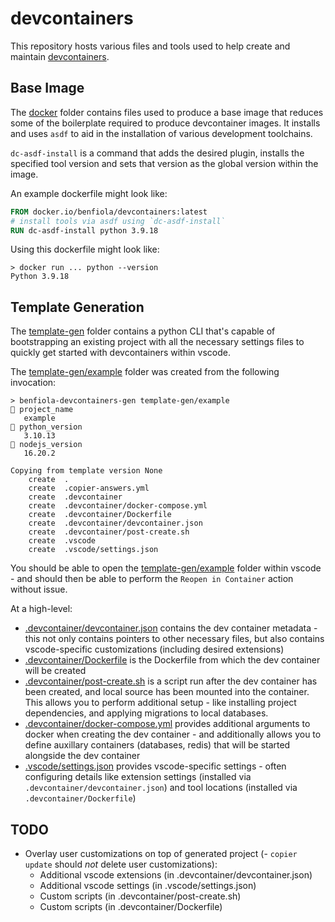 # devcontainers

This repository hosts various files and tools used to help create and maintain [devcontainers](https://containers.dev/).

## Base Image

The [docker](./docker) folder contains files used to produce a base image that reduces some of the boilerplate required to produce devcontainer images. It installs and uses `asdf` to aid in the installation of various development toolchains.

`dc-asdf-install` is a command that adds the desired plugin, installs the specified tool version and sets that version as the global version within the image.

An example dockerfile might look like:

```Dockerfile
FROM docker.io/benfiola/devcontainers:latest
# install tools via asdf using `dc-asdf-install`
RUN dc-asdf-install python 3.9.18
```

Using this dockerfile might look like:

```
> docker run ... python --version
Python 3.9.18
```

## Template Generation

The [template-gen](./template-gen/) folder contains a python CLI that's capable of bootstrapping an existing project with all the necessary settings files to quickly get started with devcontainers within vscode.

The [template-gen/example](./template-gen/example) folder was created from the following invocation:

```shell
> benfiola-devcontainers-gen template-gen/example
🎤 project_name
   example
🎤 python_version
   3.10.13
🎤 nodejs_version
   16.20.2

Copying from template version None
    create  .
    create  .copier-answers.yml
    create  .devcontainer
    create  .devcontainer/docker-compose.yml
    create  .devcontainer/Dockerfile
    create  .devcontainer/devcontainer.json
    create  .devcontainer/post-create.sh
    create  .vscode
    create  .vscode/settings.json
```

You should be able to open the [template-gen/example](./template-gen/example/) folder within vscode - and should then be able to perform the `Reopen in Container` action without issue.

At a high-level:

- [.devcontainer/devcontainer.json](./template-gen/example/.devcontainer/devcontainer.json) contains the dev container metadata - this not only contains pointers to other necessary files, but also contains vscode-specific customizations (including desired extensions)
- [.devcontainer/Dockerfile](./template-gen/example/.devcontainer/Dockerfile) is the Dockerfile from which the dev container will be created
- [.devcontainer/post-create.sh](./template-gen/example/.devcontainer/post-create.sh) is a script run after the dev container has been created, and local source has been mounted into the container. This allows you to perform additional setup - like installing project dependencies, and applying migrations to local databases.
- [.devcontainer/docker-compose.yml](./template-gen/example/.devcontainer/docker-compose.yml) provides additional arguments to docker when creating the dev container - and additionally allows you to define auxillary containers (databases, redis) that will be started alongside the dev container
- [.vscode/settings.json](./template-gen/example/.vscode/settings.json) provides vscode-specific settings - often configuring details like extension settings (installed via `.devcontainer/devcontainer.json`) and tool locations (installed via `.devcontainer/Dockerfile`)

## TODO

- Overlay user customizations on top of generated project (- `copier update` should _not_ delete user customizations):
  - Additional vscode extensions (in .devcontainer/devcontainer.json)
  - Additional vscode settings (in .vscode/settings.json)
  - Custom scripts (in .devcontainer/post-create.sh)
  - Custom scripts (in .devcontainer/Dockerfile)
